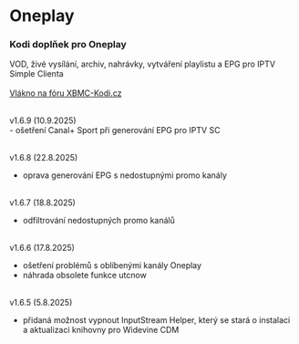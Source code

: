 <h1>Oneplay</h1>
<p>
<h3>Kodi doplňek pro Oneplay</h3>
<p>
VOD, živé vysílání, archiv, nahrávky, vytváření playlistu a EPG pro IPTV Simple Clienta<br><br>
<a href="https://www.xbmc-kodi.cz/prispevek-oneplay">Vlákno na fóru XBMC-Kodi.cz</a><br><br>
</p>
<p>
v1.6.9 (10.9.2025)<br>
- ošetření Canal+ Sport při generování EPG pro IPTV SC<br><br>

v1.6.8 (22.8.2025)<br>
- oprava generování EPG s nedostupnými promo kanály<br><br>

v1.6.7 (18.8.2025)<br>
- odfiltrování nedostupných promo kanálů<br><br>

v1.6.6 (17.8.2025)<br>
- ošetření problémů s oblíbenými kanály Oneplay<br>
- náhrada obsolete funkce utcnow<br><br>

v1.6.5 (5.8.2025)<br>
- přidaná možnost vypnout InputStream Helper, který se stará o instalaci a aktualizaci knihovny pro Widevine CDM<br><br>
</p>
